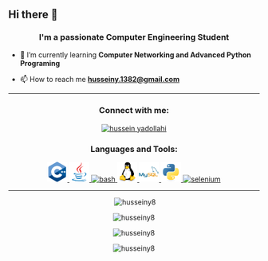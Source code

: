 ## Hi there 👋

<h3 align="center">I'm a passionate Computer Engineering Student</h3>



- 🌱 I’m currently learning **Computer Networking and Advanced Python Programing**


- 📫 How to reach me **husseiny.1382@gmail.com**

---

<h3 align="center">Connect with me:</h3>
<p align="center">
<a href="https://linkedin.com/in/hussein yadollahi" target="blank"><img align="center" src="https://raw.githubusercontent.com/rahuldkjain/github-profile-readme-generator/master/src/images/icons/Social/linked-in-alt.svg" alt="hussein yadollahi" height="30" width="40" /></a>
</p>


<h3 align="center">Languages and Tools:</h3>
<p align="center">  <a href="https://www.w3schools.com/cpp/" target="_blank" rel="noreferrer"> <img src="https://raw.githubusercontent.com/devicons/devicon/master/icons/cplusplus/cplusplus-original.svg" alt="cplusplus" width="40" height="40"/> </a> <a href="https://www.java.com" target="_blank" rel="noreferrer"> <img src="https://raw.githubusercontent.com/devicons/devicon/master/icons/java/java-original.svg" alt="java" width="40" height="40"/> </a> <a href="https://www.gnu.org/software/bash/" target="_blank" rel="noreferrer"> <img src="https://camo.githubusercontent.com/a66396d682e18c587f9ac9aa24763420888958b28c7554f6b957f2c5d3c45b10/68747470733a2f2f63646e2e6a7364656c6976722e6e65742f67682f64657669636f6e732f64657669636f6e406c61746573742f69636f6e732f626173682f626173682d6f726967696e616c2e737667" alt="bash" width="40" height="40"/> </a> <a href="https://www.linux.org/" target="_blank" rel="noreferrer"> <img src="https://raw.githubusercontent.com/devicons/devicon/master/icons/linux/linux-original.svg" alt="linux" width="40" height="40"/> </a> <a href="https://www.mysql.com/" target="_blank" rel="noreferrer"> <img src="https://raw.githubusercontent.com/devicons/devicon/master/icons/mysql/mysql-original-wordmark.svg" alt="mysql" width="40" height="40"/> </a> <a href="https://www.python.org" target="_blank" rel="noreferrer"> <img src="https://raw.githubusercontent.com/devicons/devicon/master/icons/python/python-original.svg" alt="python" width="40" height="40"/> </a> <a href="https://www.selenium.dev" target="_blank" rel="noreferrer"> <img src="https://raw.githubusercontent.com/detain/svg-logos/780f25886640cef088af994181646db2f6b1a3f8/svg/selenium-logo.svg" alt="selenium" width="40" height="40"/> </a> </p>

---

<p align="center">&nbsp;<img  src="https://github-readme-stats.vercel.app/api?username=husseiny8&show_icons=true&locale=en" alt="husseiny8" /></p>

<p align="center"><img src="https://github-readme-stats.vercel.app/api/top-langs?username=husseiny8&show_icons=true&locale=en&layout=compact" alt="husseiny8" /></p>

<p align="center"> <img src="https://komarev.com/ghpvc/?username=husseiny8&label=Profile%20views&color=0e75b6&style=flat" alt="husseiny8" /> </p>


<p align="center"> <img src="https://present.readthedocs.io/en/latest/_images/welcome-to-coding.gif" alt="husseiny8" width="0" height="0" /> </p>



